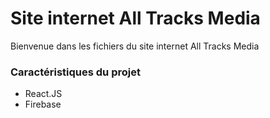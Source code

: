 # Site internet All Tracks Media

Bienvenue dans les fichiers du site internet All Tracks Media

 ### Caractéristiques du projet
- React.JS
- Firebase
